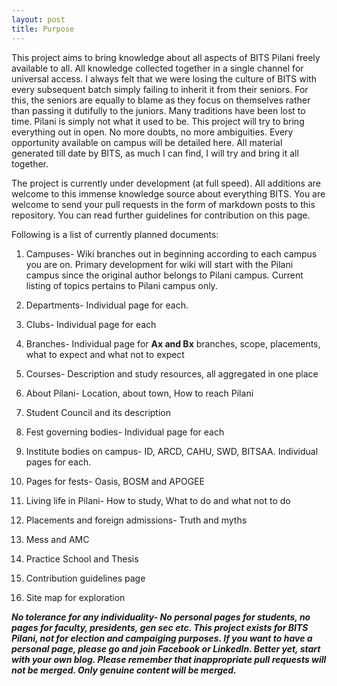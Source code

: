 ```yaml
---
layout: post
title: Purpose
---
```


This project aims to bring knowledge about all aspects of BITS Pilani freely available to all. All knowledge collected together in a single channel for universal access.
I always felt that we were losing the culture of BITS with every subsequent batch simply failing to inherit it from their seniors. For this, the seniors are equally to blame as they focus on themselves rather than passing it dutifully to the juniors. Many traditions have been lost to time. Pilani is simply not what it used to be. This project will try to bring everything out in open. No more doubts, no more ambiguities. Every opportunity available on campus will be detailed here. All material generated till date by BITS, as much I can find, I will try and bring it all together.

The project is currently under development (at full speed). All additions are welcome to this immense knowledge source about everything BITS. You are welcome to send your pull requests in the form of markdown posts to this repository. You can read further guidelines for contribution on this page.

Following is a list of currently planned documents:

1. Campuses- Wiki branches out in beginning according to each campus you are on. Primary development for wiki will start with the Pilani campus since the original author belongs to Pilani campus. Current listing of topics pertains to Pilani campus only.
2. Departments- Individual page for each.
3. Clubs-  Individual page for each
4. Branches- Individual page for **Ax and Bx** branches, scope, placements, what to expect and what not to expect

5. Courses- Description and study resources, all aggregated in one place

6. About Pilani- Location, about town, How to reach Pilani

7. Student Council and its description

8. Fest governing bodies- Individual page for each

9. Institute bodies on campus- ID, ARCD, CAHU, SWD, BITSAA. Individual pages for each.

10. Pages for fests- Oasis, BOSM and APOGEE

11. Living life in Pilani- How to study, What to do and what not to do

16. Placements and foreign admissions- Truth and myths

15. Mess and AMC

14. Practice School and Thesis

13. Contribution guidelines page

12. Site map for exploration

_**No tolerance for any individuality- No personal pages for students, no pages for faculty, presidents, gen sec etc. This project exists for BITS Pilani, not for election and campaiging purposes. If you want to have a personal page, please go and join Facebook or LinkedIn. Better yet, start with your own blog.
Please remember that inappropriate pull requests will not be merged. Only genuine content will be merged.**_

